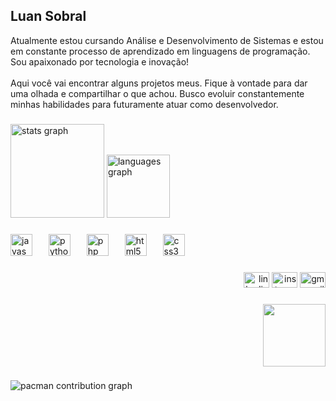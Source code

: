 ## Luan Sobral 
<p align="left">Atualmente estou cursando Análise e Desenvolvimento de Sistemas e estou em constante processo de aprendizado em linguagens de programação. Sou apaixonado por tecnologia e inovação!<br><br>Aqui você vai encontrar alguns projetos meus. Fique à vontade para dar uma olhada e compartilhar o que achou. Busco evoluir constantemente minhas habilidades para futuramente atuar como desenvolvedor.</p>

###

<div align="left">
  <img src="https://github-readme-stats.vercel.app/api?username=Luan-Sobral&hide_title=false&hide_rank=false&show_icons=true&include_all_commits=true&count_private=true&disable_animations=false&theme=gotham&locale=pt-br&hide_border=true&order=1" height="150" alt="stats graph"  />
  <img src="https://github-readme-stats.vercel.app/api/top-langs?username=Luan-Sobral&locale=pt-br&hide_title=false&layout=compact&card_width=320&langs_count=5&theme=gotham&hide_border=false&order=2" height="101" alt="languages graph"  />
</div>

###

<div align="left">
  <img src="https://cdn.jsdelivr.net/gh/devicons/devicon/icons/javascript/javascript-original.svg" height="35" alt="javascript logo"  />
  <img width="18" />
  <img src="https://cdn.jsdelivr.net/gh/devicons/devicon/icons/python/python-original.svg" height="35" alt="python logo"  />
  <img width="18" />
  <img src="https://cdn.jsdelivr.net/gh/devicons/devicon/icons/php/php-original.svg" height="35" alt="php logo"  />
  <img width="18" />
  <img src="https://cdn.jsdelivr.net/gh/devicons/devicon/icons/html5/html5-original.svg" height="35" alt="html5 logo"  />
  <img width="18" />
  <img src="https://cdn.jsdelivr.net/gh/devicons/devicon/icons/css3/css3-original.svg" height="35" alt="css3 logo"  />
</div>

###

<div align="right">
  <img src="[https://raw.githubusercontent.com/maurodesouza/profile-readme-generator/master/src/assets/icons/social/linkedin/default.svg](https://www.linkedin.com/in/luan-oliveira-tecno-dev/)" width="41" height="25" alt="linkedin logo"  />
  <img src="[https://raw.githubusercontent.com/maurodesouza/profile-readme-generator/master/src/assets/icons/social/instagram/default.svg](https://instagram.com/ln_vns)" width="41" height="25" alt="instagram logo"  />
  <img src="vinipereira6@gmal.com" width="41" height="25" alt="gmail logo"  />
</div>

###

<div align="right">
  <img height="100" src="https://sdmntprsouthcentralus.oaiusercontent.com/files/00000000-fdec-61f7-ab7c-20d445e7cf0d/raw?se=2025-04-28T16%3A38%3A10Z&sp=r&sv=2024-08-04&sr=b&scid=ccee1324-1c1c-5d79-85b4-4face03258a7&skoid=fa7966e7-f8ea-483c-919a-13acfd61d696&sktid=a48cca56-e6da-484e-a814-9c849652bcb3&skt=2025-04-28T09%3A48%3A34Z&ske=2025-04-29T09%3A48%3A34Z&sks=b&skv=2024-08-04&sig=WpgFDmbC7h6X%2BQ0uqghPHQ280%2BiaqBsG2YJq0Y42X2M%3D"  />
</div>

###

<picture>
  <source media="(prefers-color-scheme: dark)" srcset="https://raw.githubusercontent.com/Luan-Sobral/Luan-Sobral/output/pacman-contribution-graph-dark.svg">
  <source media="(prefers-color-scheme: light)" srcset="https://raw.githubusercontent.com/Luan-Sobral/Luan-Sobral/output/pacman-contribution-graph.svg">
  <img alt="pacman contribution graph" src="https://raw.githubusercontent.com/Luan-Sobral/Luan-Sobral/output/pacman-contribution-graph.svg">
</picture>

###
